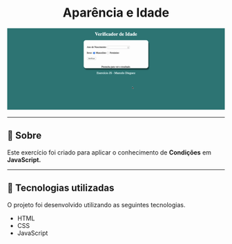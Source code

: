 <h1 align="center">Aparência e Idade </h1>
<img src="aparencia-idade.gif"> 

---

## 🔖 Sobre

Este exercício foi criado para aplicar o conhecimento de **Condições** em **JavaScript.**

---

## 💾 Tecnologias utilizadas

O projeto foi desenvolvido utilizando as seguintes tecnologias.

- HTML
- CSS
- JavaScript

